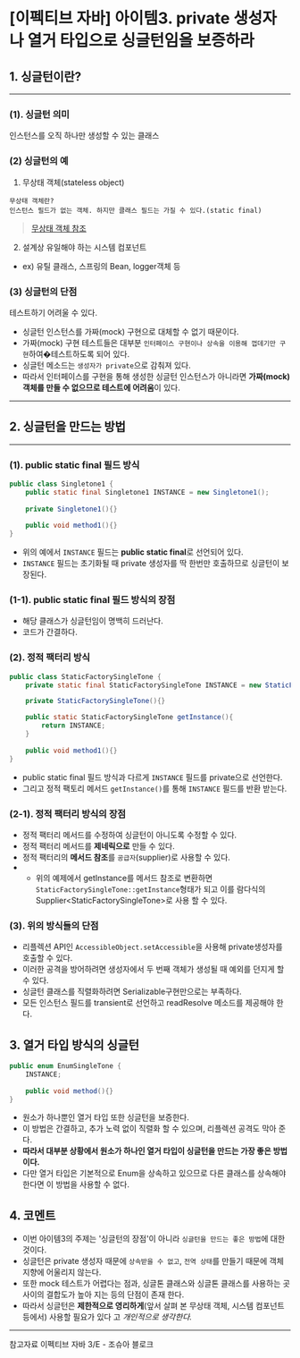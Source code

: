 # [이펙티브 자바] 아이템3. private 생성자나 열거 타입으로 싱글턴임을 보증하라

## 1. 싱글턴이란?
---
### (1). 싱글턴 의미
인스턴스를 오직 하나만 생성할 수 있는 클래스

### (2) 싱글턴의 예 
1) 무상태 객체(stateless object)
```
무상태 객체란?
인스턴스 필드가 없는 객체. 하지만 클래스 필드는 가질 수 있다.(static final)
```
> [무상태 객체 참조](https://stackoverflow.com/questions/9735601/what-is-stateless-object-in-java)

2) 설계상 유일해야 하는 시스템 컴포넌트
* ex) 유틸 클래스, 스프링의 Bean, logger객체 등

### (3) 싱글턴의 단점
테스트하기 어려울 수 있다.
* 싱글턴 인스턴스를 가짜(mock) 구현으로 대체할 수 없기 때문이다.
* 가짜(mock) 구현 테스트들은 대부분 `인터페이스 구현이나 상속을 이용해 껍데기만 구현`하여�테스트하도록 되어 있다.
* 싱글턴 메소드는 `생성자가 private`으로 감춰져 있다.
* 따라서 인터페이스를 구현을 통해 생성한 싱글턴 인스턴스가 아니라면 **가짜(mock) 객체를 만들 수 없으므로 테스트에 어려움**이 있다.
----
## 2. 싱글턴을 만드는 방법
---
### (1). public static final 필드 방식
```java
public class Singletone1 {
    public static final Singletone1 INSTANCE = new Singletone1();
    
    private Singletone1(){}
    
    public void method1(){}
}
```
* 위의 예에서 `INSTANCE` 필드는 **public static final**로 선언되어 있다.
* `INSTANCE` 필드는 초기화될 때 private 생성자를 딱 한번만 호출하므로 싱글턴이 보장된다.

### (1-1). public static final 필드 방식의 장점
* 해당 클래스가 싱글턴임이 명백히 드러난다.
* 코드가 간결하다.

### (2). 정적 팩터리 방식
```java
public class StaticFactorySingleTone {
    private static final StaticFactorySingleTone INSTANCE = new StaticFactorySingleTone();

    private StaticFactorySingleTone(){}

    public static StaticFactorySingleTone getInstance(){
        return INSTANCE;
    }
    
    public void method1(){}
}
```
* public static final 필드 방식과 다르게 `INSTANCE` 필드를 private으로 선언한다.
* 그리고 정적 팩토리 메서드 `getInstance()`를 통해 `INSTANCE` 필드를 반환 받는다.

### (2-1). 정적 팩터리 방식의 장점
* 정적 팩터리 메서드를 수정하여 싱글턴이 아니도록 수정할 수 있다.
* 정적 팩터리 메서드를 **제네릭으로** 만들 수 있다.
* 정적 팩터리의 **메서드 참조**를 `공급자`(supplier)로 사용할 수 있다.
* * 위의 예제에서 getInstance를 메서드 참조로 변환하면 `StaticFactorySingleTone::getInstance`형태가 되고 이를 람다식의 Supplier\<StaticFactorySingleTone>로 사용 할 수 있다.

### (3). 위의 방식들의 단점
* 리플렉션 API인 `AccessibleObject.setAccessible`을 사용해 private생성자를 호출할 수 있다.
* 이러한 공격을 방어하려면 생성자에서 두 번째 객체가 생성될 때 예외를 던지게 할 수 있다.
* 싱글턴 클래스를 직렬화하려면 Serializable구현만으로는 부족하다.
* 모든 인스턴스 필드를 transient로 선언하고 readResolve 메소드를 제공해야 한다.


## 3. 열거 타입 방식의 싱글턴
```java
public enum EnumSingleTone {
    INSTANCE;
    
    public void method(){}
}
```
* 원소가 하나뿐인 열거 타입 또한 싱글턴을 보증한다.
* 이 방법은 간결하고, 추가 노력 없이 직렬화 할 수 있으며, 리플렉션 공격도 막아 준다.
* **따라서 대부분 상황에서 원소가 하나인 열거 타입이 싱글턴을 만드는 가장 좋은 방법이다.**
* 다만 열거 타입은 기본적으로 Enum을 상속하고 있으므로 다른 클래스를 상속해야 한다면 이 방법을 사용할 수 없다.


## 4. 코멘트

* 이번 아이템3의 주제는 '싱글턴의 장점'이 아니라 `싱글턴을 만드는 좋은 방법`에 대한 것이다.
* 싱글턴은 private 생성자 때문에 `상속받을 수 없고`, `전역 상태`를 만들기 때문에 객체지향에 어울리지 않는다. 
* 또한 mock 테스트가 어렵다는 점과, 싱글톤 클래스와 싱글톤 클래스를 사용하는 곳 사이의 결합도가 높아 지는 등의 단점이 존재 한다.
* 따라서 싱글턴은 **제한적으로 영리하게**(앞서 살펴 본 무상태 객체, 시스템 컴포넌트 등에서) 사용할 필요가 있다 고 *개인적으로 생각한다.* 
---
참고자료  이펙티브 자바 3/E - 조슈아 블로크
